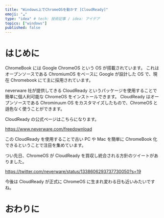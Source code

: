 ```yaml
---
title: "Windows上でChromeOSを動かす [CloudReady]"
emoji: "☁"
type: "idea" # tech: 技術記事 / idea: アイデア
topics: ["windows"]
published: false
---
```


# はじめに

ChromeBook には Google ChromeOS という OS が搭載されています。
これはオープンソースである ChromiumOS をベースに Google が設計した OS で、現在 Chromebook にて主に採用されています。

neverware 社が提供してきる CloudReady というパッケージを使用することで簡単に個人利可能な ChromeOS をインストールできます。
CloudReady はオープンソースである Chrominuum OS をカスタマイズしたもので、ChromeOS と遜色なく使うことができます。

CloudReady の公式ページはこちらになります。

https://www.neverware.com/freedownload

この CloudReady を使用することで古い PC や Mac を簡単に ChromeBook 化できるということで注目を集めています。

つい先日、ChromeOS が CloudReady を買収し統合される方針のツイートがありました。

https://twitter.com/neverware/status/1338606293737730050?s=19

今後は CloudReady が正式に ChromeOS に生まれ変わる日も近いみたいですね。

# おわりに
